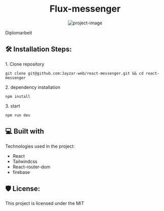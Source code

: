 <h1 align="center" id="title">Flux-messenger</h1>

<p align="center"><img src="https://socialify.git.ci/Jayzar-web/react-messenger/image?font=Source%20Code%20Pro&amp;language=1&amp;name=1&amp;pattern=Plus&amp;theme=Dark" alt="project-image"></p>

<p id="description">Diplomarbeit</p>

<h2>🛠️ Installation Steps:</h2>

<p>1. Clone repository</p>

```
git clone git@github.com:Jayzar-web/react-messenger.git && cd react-messenger
```

<p>2. dependency installation</p>

```
npm install
```

<p>3. start</p>

```
npm run dev
```

  
  
<h2>💻 Built with</h2>

Technologies used in the project:

*   React
*   Tailwindcss
*   React-router-dom
*   firebase

<h2>🛡️ License:</h2>

This project is licensed under the MIT
